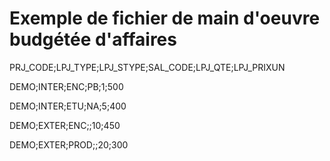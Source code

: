 # Exemple de fichier de main d'oeuvre budgétée d'affaires

PRJ\_CODE;LPJ\_TYPE;LPJ\_STYPE;SAL\_CODE;LPJ\_QTE;LPJ\_PRIXUN  

 DEMO;INTER;ENC;PB;1;500  

 DEMO;INTER;ETU;NA;5;400  

 DEMO;EXTER;ENC;;10;450  

 DEMO;EXTER;PROD;;20;300


